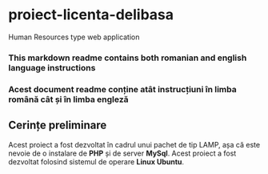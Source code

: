 # proiect-licenta-delibasa
Human Resources type web application
### This markdown readme contains both romanian and english language instructions
### Acest document readme conține atât instrucțiuni în limba română cât și în limba engleză

## Cerințe preliminare
Acest proiect a fost dezvoltat în cadrul unui pachet de tip LAMP, așa că este nevoie de o instalare de **PHP** și de server **MySql**.
Acest proiect a fost dezvoltat folosind sistemul de operare **Linux Ubuntu**.
